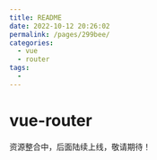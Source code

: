 ```yaml
---
title: README
date: 2022-10-12 20:26:02
permalink: /pages/299bee/
categories:
  - vue
  - router
tags:
  - 
---
```

# vue-router



资源整合中，后面陆续上线，敬请期待！